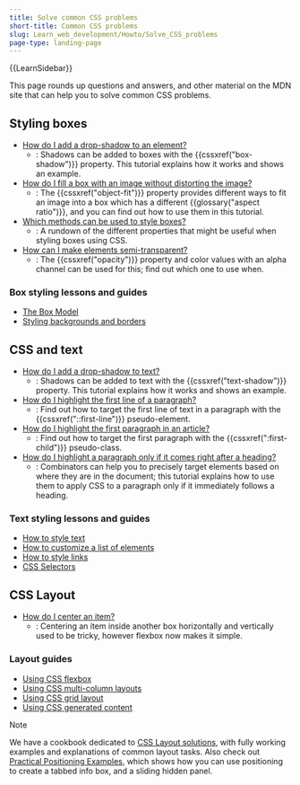 ```yaml
---
title: Solve common CSS problems
short-title: Common CSS problems
slug: Learn_web_development/Howto/Solve_CSS_problems
page-type: landing-page
---
```


{{LearnSidebar}}

This page rounds up questions and answers, and other material on the MDN site that can help you to solve common CSS problems.

## Styling boxes

- [How do I add a drop-shadow to an element?](/en-US/docs/Learn_web_development/Howto/Solve_CSS_problems/Add_a_shadow)
  - : Shadows can be added to boxes with the {{cssxref("box-shadow")}} property. This tutorial explains how it works and shows an example.
- [How do I fill a box with an image without distorting the image?](/en-US/docs/Learn_web_development/Howto/Solve_CSS_problems/Fill_a_box_with_an_image)
  - : The {{cssxref("object-fit")}} property provides different ways to fit an image into a box which has a different {{glossary("aspect ratio")}}, and you can find out how to use them in this tutorial.
- [Which methods can be used to style boxes?](/en-US/docs/Learn_web_development/Howto/Solve_CSS_problems/Create_fancy_boxes)
  - : A rundown of the different properties that might be useful when styling boxes using CSS.
- [How can I make elements semi-transparent?](/en-US/docs/Learn_web_development/Howto/Solve_CSS_problems/Make_box_transparent)
  - : The {{cssxref("opacity")}} property and color values with an alpha channel can be used for this; find out which one to use when.

### Box styling lessons and guides

- [The Box Model](/en-US/docs/Learn_web_development/Core/Styling_basics/Box_model)
- [Styling backgrounds and borders](/en-US/docs/Learn_web_development/Core/Styling_basics/Backgrounds_and_borders)

## CSS and text

- [How do I add a drop-shadow to text?](/en-US/docs/Learn_web_development/Howto/Solve_CSS_problems/Add_a_text_shadow)
  - : Shadows can be added to text with the {{cssxref("text-shadow")}} property. This tutorial explains how it works and shows an example.
- [How do I highlight the first line of a paragraph?](/en-US/docs/Learn_web_development/Howto/Solve_CSS_problems/Highlight_first_line)
  - : Find out how to target the first line of text in a paragraph with the {{cssxref("::first-line")}} pseudo-element.
- [How do I highlight the first paragraph in an article?](/en-US/docs/Learn_web_development/Howto/Solve_CSS_problems/Highlight_first_para)
  - : Find out how to target the first paragraph with the {{cssxref(":first-child")}} pseudo-class.
- [How do I highlight a paragraph only if it comes right after a heading?](/en-US/docs/Learn_web_development/Howto/Solve_CSS_problems/Highlight_para_after_h1)
  - : Combinators can help you to precisely target elements based on where they are in the document; this tutorial explains how to use them to apply CSS to a paragraph only if it immediately follows a heading.

### Text styling lessons and guides

- [How to style text](/en-US/docs/Learn_web_development/Core/Text_styling/Fundamentals)
- [How to customize a list of elements](/en-US/docs/Learn_web_development/Core/Text_styling/Styling_lists)
- [How to style links](/en-US/docs/Learn_web_development/Core/Text_styling/Styling_links)
- [CSS Selectors](/en-US/docs/Learn_web_development/Core/Styling_basics/Basic_selectors)

## CSS Layout

- [How do I center an item?](/en-US/docs/Learn_web_development/Howto/Solve_CSS_problems/Center_an_item)
  - : Centering an item inside another box horizontally and vertically used to be tricky, however flexbox now makes it simple.

### Layout guides

- [Using CSS flexbox](/en-US/docs/Web/CSS/CSS_flexible_box_layout/Basic_concepts_of_flexbox)
- [Using CSS multi-column layouts](/en-US/docs/Web/CSS/CSS_multicol_layout/Using_multicol_layouts)
- [Using CSS grid layout](/en-US/docs/Web/CSS/CSS_grid_layout/Basic_concepts_of_grid_layout)
- [Using CSS generated content](/en-US/docs/Learn_web_development/Howto/Solve_CSS_problems/Generated_content)

> [!NOTE]
> We have a cookbook dedicated to [CSS Layout solutions](/en-US/docs/Web/CSS/Layout_cookbook), with fully working examples and explanations of common layout tasks. Also check out [Practical Positioning Examples](/en-US/docs/Learn_web_development/Core/CSS_layout/Practical_positioning_examples), which shows how you can use positioning to create a tabbed info box, and a sliding hidden panel.
